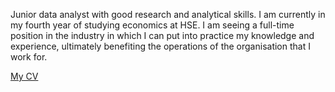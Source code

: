 Junior data analyst with good research and analytical skills. I am currently in my fourth year of studying economics at HSE. I am seeing a full-time position in the industry in which I can put into practice my knowledge and experience, ultimately benefiting the operations of the organisation that I work for. 

[My CV](https://github.com/sisiupka/sisiupka/blob/main/Vikulin_CV.pdf)

